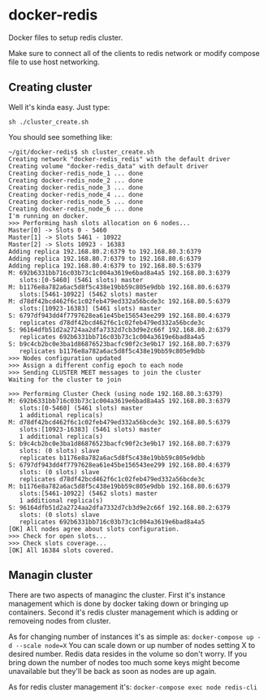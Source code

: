 # docker-redis
Docker files to setup redis cluster.

Make sure to connect all of the clients to redis network or modify compose file to use host networking.

## Creating cluster

Well it's kinda easy. Just type:
```
sh ./cluster_create.sh 
```

You should see something like:
```
~/git/docker-redis$ sh cluster_create.sh 
Creating network "docker-redis_redis" with the default driver
Creating volume "docker-redis_data" with default driver
Creating docker-redis_node_1 ... done
Creating docker-redis_node_2 ... done
Creating docker-redis_node_3 ... done
Creating docker-redis_node_4 ... done
Creating docker-redis_node_5 ... done
Creating docker-redis_node_6 ... done
I'm running on docker.
>>> Performing hash slots allocation on 6 nodes...
Master[0] -> Slots 0 - 5460
Master[1] -> Slots 5461 - 10922
Master[2] -> Slots 10923 - 16383
Adding replica 192.168.80.2:6379 to 192.168.80.3:6379
Adding replica 192.168.80.7:6379 to 192.168.80.6:6379
Adding replica 192.168.80.4:6379 to 192.168.80.5:6379
M: 692b6331bb716c03b73c1c004a3619e6bad8a4a5 192.168.80.3:6379
   slots:[0-5460] (5461 slots) master
M: b1176e8a782a6ac5d8f5c438e19bb59c805e9dbb 192.168.80.6:6379
   slots:[5461-10922] (5462 slots) master
M: d78df42bcd462f6c1c02feb479ed332a56bcde3c 192.168.80.5:6379
   slots:[10923-16383] (5461 slots) master
S: 6797df943dd4f7797628ea61e45be156543ee299 192.168.80.4:6379
   replicates d78df42bcd462f6c1c02feb479ed332a56bcde3c
S: 96164dfb51d2a2724aa2dfa7332d7cb3d9e2c66f 192.168.80.2:6379
   replicates 692b6331bb716c03b73c1c004a3619e6bad8a4a5
S: b9c4cb2bc0e3ba1d86876523bacfc90f2c3e9b17 192.168.80.7:6379
   replicates b1176e8a782a6ac5d8f5c438e19bb59c805e9dbb
>>> Nodes configuration updated
>>> Assign a different config epoch to each node
>>> Sending CLUSTER MEET messages to join the cluster
Waiting for the cluster to join

>>> Performing Cluster Check (using node 192.168.80.3:6379)
M: 692b6331bb716c03b73c1c004a3619e6bad8a4a5 192.168.80.3:6379
   slots:[0-5460] (5461 slots) master
   1 additional replica(s)
M: d78df42bcd462f6c1c02feb479ed332a56bcde3c 192.168.80.5:6379
   slots:[10923-16383] (5461 slots) master
   1 additional replica(s)
S: b9c4cb2bc0e3ba1d86876523bacfc90f2c3e9b17 192.168.80.7:6379
   slots: (0 slots) slave
   replicates b1176e8a782a6ac5d8f5c438e19bb59c805e9dbb
S: 6797df943dd4f7797628ea61e45be156543ee299 192.168.80.4:6379
   slots: (0 slots) slave
   replicates d78df42bcd462f6c1c02feb479ed332a56bcde3c
M: b1176e8a782a6ac5d8f5c438e19bb59c805e9dbb 192.168.80.6:6379
   slots:[5461-10922] (5462 slots) master
   1 additional replica(s)
S: 96164dfb51d2a2724aa2dfa7332d7cb3d9e2c66f 192.168.80.2:6379
   slots: (0 slots) slave
   replicates 692b6331bb716c03b73c1c004a3619e6bad8a4a5
[OK] All nodes agree about slots configuration.
>>> Check for open slots...
>>> Check slots coverage...
[OK] All 16384 slots covered.

```

## Managin cluster

There are two aspects of managinc the cluster. First it's instance management which is done by docker taking down or bringing up containers. Second it's redis cluster management which is adding or removeing nodes from cluster.

As for changing number of instances it's as simple as:
`docker-compose up -d --scale node=X`
You can scale down or up number of nodes setting X to desired number. Redis data resides in the volume so don't worry. If you bring down the number of nodes too much some keys might become unavailable but they'll be back as soon as nodes are up again.

As for redis cluster management it's:
`docker-compose exec node redis-cli`
